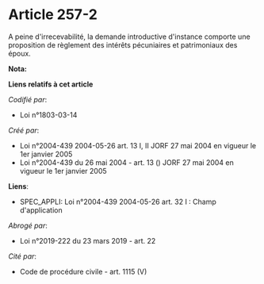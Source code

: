 # Article 257-2

A peine d'irrecevabilité, la demande introductive d'instance comporte une proposition de règlement des intérêts pécuniaires
et patrimoniaux des époux.

**Nota:**



**Liens relatifs à cet article**

_Codifié par_:

  - Loi n°1803-03-14

_Créé par_:

  - Loi n°2004-439 2004-05-26 art. 13 I, II JORF 27 mai 2004 en vigueur le 1er janvier 2005
  - Loi n°2004-439 du 26 mai 2004 - art. 13 () JORF 27 mai 2004 en vigueur le 1er janvier 2005

**Liens**:

  - SPEC_APPLI: Loi n°2004-439 2004-05-26 art. 32 I : Champ d'application

_Abrogé par_:

  - Loi n°2019-222 du 23 mars 2019 - art. 22

_Cité par_:

  - Code de procédure civile - art. 1115 (V)
